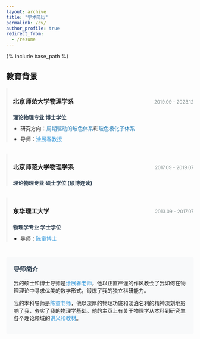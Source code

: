```yaml
---
layout: archive
title: "学术简历"
permalink: /cv/
author_profile: true
redirect_from:
  - /resume
---
```


{% include base_path %}

<style>
.cv-section-title {
  border-bottom: 2px solid #3498db;
  padding-bottom: 5px;
  margin-top: 30px;
  margin-bottom: 20px;
}

.cv-item {
  margin-bottom: 30px;
  padding-left: 15px;
  border-left: 3px solid #eee;
}

.cv-header {
  display: flex;
  justify-content: space-between;
  align-items: baseline;
  margin-bottom: 5px;
}

.cv-date {
  color: #7f8c8d;
  font-size: 0.9em;
}

.cv-degree {
  font-weight: bold;
  color: #2c3e50;
  margin: 5px 0 10px 0;
}

.cv-details {
  margin: 10px 0 0 20px;
  padding: 0;
}

.cv-details li {
  margin-bottom: 8px;
}

.highlight {
  color: #2980b9;
  font-weight: 500;
}

.cv-mentor {
  background-color: #f8f9fa;
  padding: 20px;
  border-radius: 5px;
  margin-top: 40px;
}

.cv-mentor h3 {
  margin-top: 0;
  color: #2c3e50;
}

a {
  color: #3498db;
  text-decoration: none;
}

a:hover {
  text-decoration: underline;
}
</style>

<div class="cv-container">

 教育背景
----------

<div class="cv-item">
  <div class="cv-header">
    <h3>北京师范大学物理学系</h3>
    <span class="cv-date">2019.09 - 2023.12</span>
  </div>
  <p class="cv-degree">理论物理专业 博士学位</p>
  <ul class="cv-details">
    <li>研究方向：<span class="highlight">周期驱动的玻色体系</span>和<span class="highlight">玻色极化子体系</span></li>
    <li>导师：<a href="https://physicsfaculty.bnu.edu.cn/teacher/337/index.html" target="_blank">涂展春教授</a></li>
  </ul>
</div>

<div class="cv-item">
  <div class="cv-header">
    <h3>北京师范大学物理学系</h3>
    <span class="cv-date">2017.09 - 2019.07</span>
  </div>
  <p class="cv-degree">理论物理专业 硕士学位 (硕博连读)</p>
</div>

<div class="cv-item">
  <div class="cv-header">
    <h3>东华理工大学</h3>
    <span class="cv-date">2013.09 - 2017.07</span>
  </div>
  <p class="cv-degree">物理学专业 学士学位</p>
  <ul class="cv-details">
    <li>导师：<a href="https://newquanta.com/" target="_blank">陈童博士</a></li>
  </ul>
</div>

<div class="cv-mentor">
  <h3>导师简介</h3>
  <p>我的硕士和博士导师是<a href="https://physicsfaculty.bnu.edu.cn/teacher/337/index.html" target="_blank">涂展春老师</a>，他以正直严谨的作风教会了我如何在物理理论中寻求优美的数学形式，锻炼了我的独立科研能力。</p>
  <p>我的本科导师是<a href="https://newquenta.com/" target="_blank">陈童老师</a>，他以深厚的物理功底和淡泊名利的精神深刻地影响了我，夯实了我的物理学基础。他的主页上有关于物理学从本科到研究生各个理论领域的<a href="https://newquanta.com/" target="_blank">讲义和教材</a>。</p>
</div>

</div>
